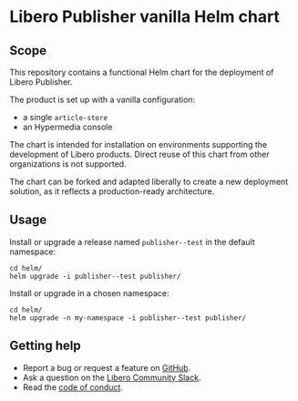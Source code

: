 Libero Publisher vanilla Helm chart
===================================

Scope
-----

This repository contains a functional Helm chart for the deployment of Libero Publisher.

The product is set up with a vanilla configuration:

- a single `article-store`
- an Hypermedia console

The chart is intended for installation on environments supporting the development of Libero products. Direct reuse of this chart from other organizations is not supported.

The chart can be forked and adapted liberally to create a new deployment solution, as it reflects a production-ready architecture.

Usage
-----

Install or upgrade a release named `publisher--test` in the default namespace:

```
cd helm/
helm upgrade -i publisher--test publisher/
```

Install or upgrade in a chosen namespace:
```
cd helm/
helm upgrade -n my-namespace -i publisher--test publisher/
```

Getting help
------------

- Report a bug or request a feature on [GitHub](https://github.com/libero/publisher/issues/new/choose).
- Ask a question on the [Libero Community Slack](https://libero.pub/join-slack).
- Read the [code of conduct](https://libero.pub/code-of-conduct).
